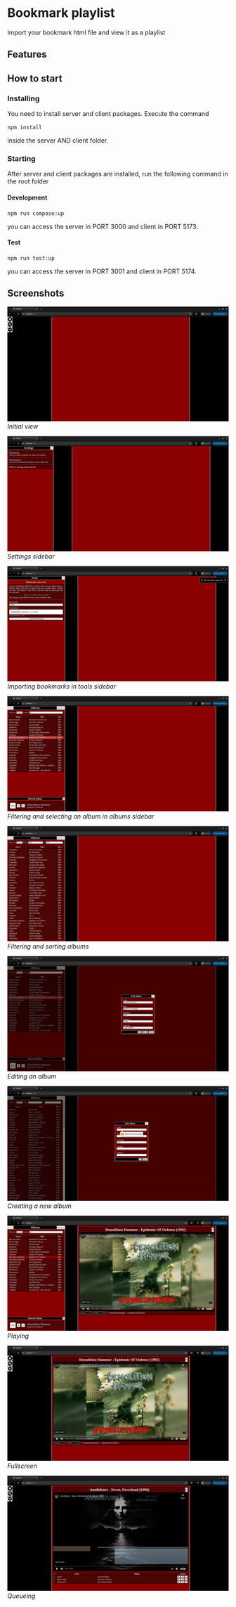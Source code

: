 # Bookmark playlist
Import your bookmark html file and view it as a playlist

## Features

## How to start
### Installing
You need to install server and client packages. Execute the command
```
npm install
```
inside the server AND client folder.

### Starting
After server and client packages are installed, run the following command in the root folder
#### Development
```
npm run compose:up
```
you can access the server in PORT 3000 and client in PORT 5173.
#### Test
```
npm run test:up
```
you can access the server in PORT 3001 and client in PORT 5174.

## Screenshots
![alt](./screenshots/home_2024-05-09.png)
*Initial view*

![alt](./screenshots/settings_2024-05-09.png)
*Settings sidebar*

![alt](./screenshots/importing_2024-05-09.png)
*Importing bookmarks in tools sidebar*

![alt](./screenshots/selecting_2024-05-09.png)
*Filtering and selecting an album in albums sidebar*

![alt](./screenshots/filtering-and-sorting_2024-05-09.png)
*Filtering and sorting albums*

![alt](./screenshots/editing_2024-05-09.png)
*Editing an album*

![alt](./screenshots/creating_2024-05-09.png)
*Creating a new album*

![alt](./screenshots/playing_2024-05-09.png)
*Playing*

![alt](./screenshots/fullscreen_2024-05-09.png)
*Fullscreen*

![alt](./screenshots/queue_2024-05-09.png)
*Queueing*
